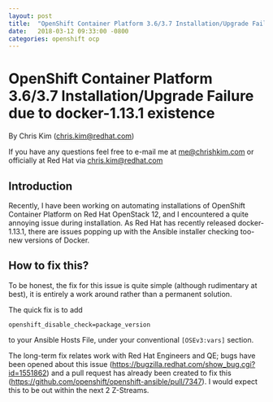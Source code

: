 ```yaml
---
layout: post
title:  "OpenShift Container Platform 3.6/3.7 Installation/Upgrade Failure due to docker-1.13.1 existence"
date:   2018-03-12 09:33:00 -0800
categories: openshift ocp
---
```

# OpenShift Container Platform 3.6/3.7 Installation/Upgrade Failure due to docker-1.13.1 existence

By Chris Kim (chris.kim@redhat.com)

If you have any questions feel free to e-mail me at [me@chrishkim.com](mailto:me@chrishkim.com) or officially at Red Hat via [chris.kim@redhat.com](mailto:chris.kim@redhat.com)

## Introduction

Recently, I have been working on automating installations of OpenShift Container Platform on Red Hat OpenStack 12, and I encountered a quite annoying issue during installation. As Red Hat has recently released docker-1.13.1, there are issues popping up with the Ansible installer checking too-new versions of Docker. 

## How to fix this?

To be honest, the fix for this issue is quite simple (although rudimentary at best), it is entirely a work around rather than a permanent solution.

The quick fix is to add

```
openshift_disable_check=package_version
```

to your Ansible Hosts File, under your conventional `[OSEv3:vars]` section.

The long-term fix relates work with Red Hat Engineers and QE; bugs have been opened about this issue (https://bugzilla.redhat.com/show_bug.cgi?id=1551862) and a pull request has already been created to fix this (https://github.com/openshift/openshift-ansible/pull/7347). I would expect this to be out within the next 2 Z-Streams.

